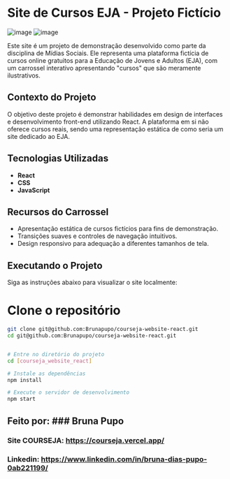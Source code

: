 # Site de Cursos EJA - Projeto Fictício

![image](https://github.com/Brunapupo/courseja-website-react/assets/112135250/6b41d9ba-fb82-451d-b58c-d7216e4a4c30)
![image](https://github.com/Brunapupo/courseja-website-react/assets/112135250/a2600beb-4b37-40ff-8a2f-490b112886a4)

Este site é um projeto de demonstração desenvolvido como parte da disciplina de Mídias Sociais. Ele representa uma plataforma fictícia de cursos online gratuitos para a Educação de Jovens e Adultos (EJA), com um carrossel interativo apresentando "cursos" que são meramente ilustrativos.

## Contexto do Projeto

O objetivo deste projeto é demonstrar habilidades em design de interfaces e desenvolvimento front-end utilizando React. A plataforma em si não oferece cursos reais, sendo uma representação estática de como seria um site dedicado ao EJA.

## Tecnologias Utilizadas

- **React**
- **CSS**
- **JavaScript**
## Recursos do Carrossel

- Apresentação estática de cursos fictícios para fins de demonstração.
- Transições suaves e controles de navegação intuitivos.
- Design responsivo para adequação a diferentes tamanhos de tela.

## Executando o Projeto

Siga as instruções abaixo para visualizar o site localmente:


# Clone o repositório

   ```bash
   git clone git@github.com:Brunapupo/courseja-website-react.git
   cd git@github.com:Brunapupo/courseja-website-react.git


# Entre no diretório do projeto
cd [courseja_website_react]

# Instale as dependências
npm install

# Execute o servidor de desenvolvimento
npm start
```

## Feito por: ### Bruna Pupo
### Site COURSEJA: https://courseja.vercel.app/
### Linkedin: https://www.linkedin.com/in/bruna-dias-pupo-0ab221199/




